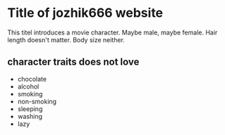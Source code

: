 # Title of jozhik666 website
This titel introduces a movie character. Maybe male, maybe female. Hair length doesn't matter. Body size neither.
## character traits does not love
* chocolate 
* alcohol
* smoking
* non-smoking
* sleeping
* washing
* lazy
